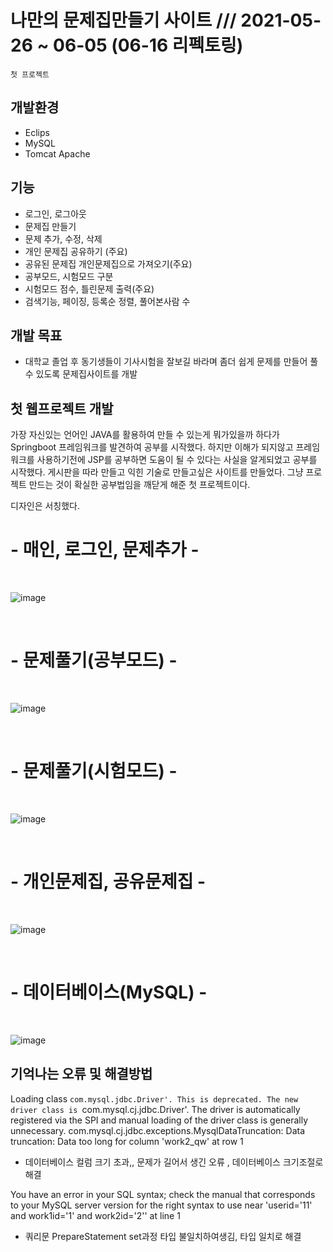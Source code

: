   <h1>나만의 문제집만들기 사이트 ///
	2021-05-26 ~ 06-05 (06-16 리펙토링)</h1>
    
    첫 프로젝트
	
  <h2>개발환경</h2>
  
  - Eclips
  - MySQL
  - Tomcat Apache
  
  <h2>기능</h2>
  
  - 로그인, 로그아웃
  - 문제집 만들기
  - 문제 추가, 수정, 삭제
  - 개인 문제집 공유하기 (주요)
  - 공유된 문제집 개인문제집으로 가져오기(주요)
  - 공부모드, 시험모드 구분
  - 시험모드 점수, 틀린문제 출력(주요)
  - 검색기능, 페이징, 등록순 정렬, 풀어본사람 수
  
  
  <h2>개발 목표</h2>
  
  - 대학교 졸업 후 동기생들이 기사시험을 잘보길 바라며 좀더 쉽게 문제를 만들어 풀 수 있도록 문제집사이트를 개발


  <h2>첫 웹프로젝트 개발</h2>
  가장 자신있는 언어인 JAVA를 활용하여 만들 수 있는게 뭐가있을까 하다가 Springboot 프레임워크를 발견하여 공부를 시작했다. 하지만 이해가 되지않고 프레임워크를 사용하기전에
  JSP를 공부하면 도움이 될 수 있다는 사실을 알게되었고 공부를 시작했다. 게시판을 따라 만들고 익힌 기술로 만들고싶은 사이트를 만들었다.
  그냥 프로젝트 만드는 것이 확실한 공부법임을 깨닫게 해준 첫 프로젝트이다.
  
  
  
  디자인은 서칭했다.
<br/>
  
  <h1>- 매인, 로그인, 문제추가 -</h1>
  
<br/>
  
  ![image](https://user-images.githubusercontent.com/64072136/120912681-2b7a5e80-c6cc-11eb-9e3d-8c40c453bcda.png)
  
<br/>
  <h1>- 문제풀기(공부모드) -</h1>
  
<br/>
  
  ![image](https://user-images.githubusercontent.com/64072136/120912943-68475500-c6ce-11eb-96d0-7c965d376afa.png)

<br/>

  <h1>- 문제풀기(시험모드) -</h1>
  <br/>
    
    
![image](https://user-images.githubusercontent.com/64072136/120913523-a8a8d200-c6d2-11eb-9c9b-774921a95d63.png)

<br/>
<h1>- 개인문제집, 공유문제집 -</h1>
<br/>

![image](https://user-images.githubusercontent.com/64072136/120913892-587f3f00-c6d5-11eb-85a9-af6caaed2733.png)


<br/>

  <h1>- 데이터베이스(MySQL) -</h1>
  <br/>

![image](https://user-images.githubusercontent.com/64072136/121827558-73663a80-ccf7-11eb-9faa-1d7a9973f5f0.png)


  
<h2>기억나는 오류 및 해결방법</h2>

Loading class `com.mysql.jdbc.Driver'. This is deprecated. The new driver class is `com.mysql.cj.jdbc.Driver'. The driver is automatically registered via the SPI and manual loading of the driver class is generally unnecessary.
com.mysql.cj.jdbc.exceptions.MysqlDataTruncation: Data truncation: Data too long for column 'work2_qw' at row 1
 - 데이터베이스 컬럼 크기 초과,, 문제가 길어서 생긴 오류 , 데이터베이스 크기조절로해결
  
You have an error in your SQL syntax; check the manual that corresponds to your MySQL server version for the right syntax to use near 'userid='11' and work1id='1' and work2id='2'' at line 1
 - 쿼리문 PrepareStatement set과정 타입 불일치하여생김, 타입 일치로 해결
  
